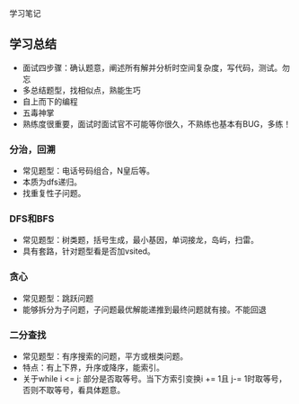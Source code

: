 学习笔记
## 学习总结
* 面试四步骤：确认题意，阐述所有解并分析时空间复杂度，写代码，测试。勿忘
* 多总结题型，找相似点，熟能生巧
* 自上而下的编程
* 五毒神掌 
* 熟练度很重要，面试时面试官不可能等你很久，不熟练也基本有BUG，多练！


### 分治，回溯
* 常见题型：电话号码组合，N皇后等。
* 本质为dfs递归。
* 找重复性子问题。
### DFS和BFS
* 常见题型：树类题，括号生成，最小基因，单词接龙，岛屿，扫雷。
* 具有套路，针对题型看是否加vsited。
### 贪心
* 常见题型：跳跃问题
* 能够拆分为子问题，子问题最优解能递推到最终问题就有接。不能回退
### 二分查找
* 常见题型：有序搜索的问题，平方或根类问题。
* 特点：有上下界，升序或降序，能索引。
* 关于while i <= j: 部分是否取等号。当下方索引变换i += 1且 j-= 1时取等号，否则不取等号，看具体题意。
